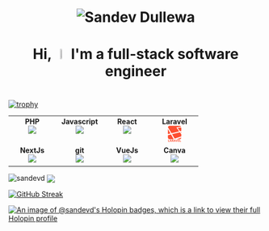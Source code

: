 <h1 align="center">
  <img src="https://sandev.me/wp-content/uploads/2023/12/Sandev-2.png" alt="Sandev Dullewa" />
</h1>
<h1 align="center" style="padding-bottom: 0.75em !important;">Hi, <img src="https://media4.giphy.com/media/HV0tHmPREaD0sIixmg/giphy.gif?cid=790b7611085cc85000b0bd3d5bbd3e7346d87fdb6155c09b&rid=giphy.gif&ct=g" width="5%" height="5%"/> I'm a full-stack software engineer</h1>

[![trophy](https://github-profile-trophy.vercel.app/?username=sandevd&theme=algolia&column=5&margin-w=15&margin-h=15&no-frame=true)](https://github.com/ryo-ma/github-profile-trophy)

<p align="center"></p>

<table width="320px">
    <tbody>
        <tr valign="top">
            <td width="80px" align="center">
            <span><strong>PHP</strong></span><br>
            <img height="32px" src="https://cdn.jsdelivr.net/gh/devicons/devicon/icons/php/php-original.svg">
            </td>
            <td width="80px" align="center">
            <span><strong>Javascript</strong></span><br>
            <img height="32" src="https://cdn.jsdelivr.net/gh/devicons/devicon/icons/javascript/javascript-original.svg">
            </td>
            <td width="80px" align="center">
            <span><strong>React</strong></span><br>
            <img height="32" src="https://cdn.jsdelivr.net/gh/devicons/devicon/icons/react/react-original.svg">
            </td>
            <td width="80px" align="center">
            <span><strong>Laravel</strong></span><br>
            <img height="32px" src="https://raw.githubusercontent.com/devicons/devicon/master/icons/laravel/laravel-plain-wordmark.svg">
            </td>
        </tr>
        <tr valign="top">
            <td width="80px" align="center">
            <span><strong>NextJs</strong></span><br>
            <img height="32px" src="https://cdn.jsdelivr.net/gh/devicons/devicon/icons/nextjs/nextjs-original.svg">
            </td>
            <td width="80px" align="center">
            <span><strong>git</strong></span><br>
            <img height="32px" src="https://cdn.jsdelivr.net/gh/devicons/devicon/icons/git/git-plain.svg">
            </td>
            <td width="80px" align="center">
            <span><strong>VueJs</strong></span><br>
            <img height="32px" src="https://cdn.jsdelivr.net/gh/devicons/devicon/icons/vuejs/vuejs-original.svg">
            <td width="80px" align="center">
            <span><strong>Canva</strong></span><br>
            <img height="32px" src="https://cdn.jsdelivr.net/gh/devicons/devicon/icons/firebase/firebase-original.svg">
            </td>
        </tr>
    </tbody>
</table>

<p align="center"></p>

<p><img align="left" src="https://github-readme-stats-sooty-psi.vercel.app/api?username=sandevD&show_icons=true&locale=en&theme=merko" alt="sandevd" /></p>
<p>&nbsp;<img align="center" src="https://github-readme-stats-sooty-psi.vercel.app/api/top-langs?username=sandevD&show_icons=true&locale=en&theme=merko"/></p>


[![GitHub Streak](https://github-readme-streak-stats-kohl-mu.vercel.app?user=sandevD&theme=cobalt)](https://git.io/streak-stats)

[![An image of @sandevd's Holopin badges, which is a link to view their full Holopin profile](https://holopin.me/sandevd)](https://holopin.io/@sandevd)

